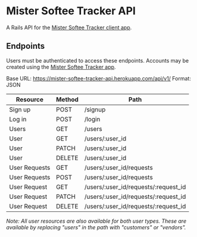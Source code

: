 # Mister Softee Tracker API

A Rails API for the [Mister Softee Tracker client app](https://github.com/erikwithuhk/mister-softee-tracker-client).


## Endpoints
Users must be authenticated to access these endpoints. Accounts may be created using the [Mister Softee Tracker app](http://mister-softee-tracker-client.herokuapp.com).

Base URL: https://mister-softee-tracker-api.herokuapp.com/api/v1/
Format: JSON

| Resource | Method | Path |
| --- | --- | --- |
| Sign up | POST | /signup |
| Log in | POST | /login |
| Users | GET | /users |
| User | GET | /users/:user_id |
| User | PATCH | /users/:user_id |
| User | DELETE | /users/:user_id |
| User Requests | GET | /users/:user_id/requests |
| User Requests | POST | /users/:user_id/requests |
| User Request | GET | /users/:user_id/requests/:request_id |
| User Request | PATCH | /users/:user_id/requests/:request_id |
| User Request | DELETE | /users/:user_id/requests/:request_id |

*Note: All user resources are also available for both user types. These are available by replacing "users" in the path with "customers" or "vendors".*
